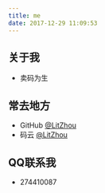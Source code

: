 ```yaml
---
title: me
date: 2017-12-29 11:09:53
---
```


## 关于我
- 卖码为生
## 常去地方
- GitHub [@LitZhou](https://github.com/litzhou)
- 码云 [@LitZhou](https://gitee.com/zhougaojun)
## QQ联系我
- 274410087
